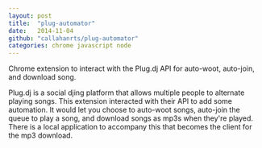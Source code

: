 ```yaml
---
layout: post
title:  "plug-automator"
date:   2014-11-04
github: "callahanrts/plug-automator"
categories: chrome javascript node
---
```

Chrome extension to interact with the Plug.dj API for auto-woot, auto-join, and download song.

Plug.dj is a social djing platform that allows multiple people to alternate playing songs. This
extension interacted with their API to add some automation. It would let you choose to auto-woot
songs, auto-join the queue to play a song, and download songs as mp3s when they're played. There
is a local application to accompany this that becomes the client for the mp3 download.

